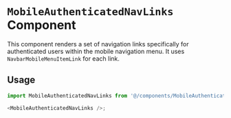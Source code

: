 # `MobileAuthenticatedNavLinks` Component

This component renders a set of navigation links specifically for authenticated users within the mobile navigation menu. It uses `NavbarMobileMenuItemLink` for each link.

## Usage

```typescript
import MobileAuthenticatedNavLinks from '@/components/MobileAuthenticatedNavLinks';

<MobileAuthenticatedNavLinks />;
